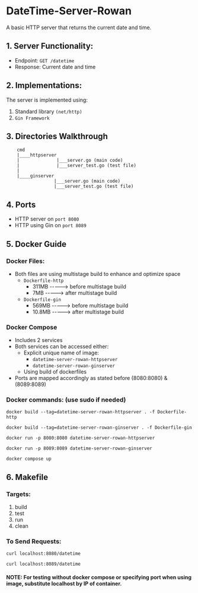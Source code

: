 # DateTime-Server-Rowan
A basic HTTP server that returns the current date and time.

## 1. Server Functionality:

- Endpoint: `GET /datetime`
- Response: Current date and time

## 2. Implementations:

The server is implemented using:
1. Standard library `(net/http)`
2. `Gin Framework`

## 3. Directories Walkthrough
        cmd  
        |____httpserver
        |              |___server.go (main code)
        |              |___server_test.go (test file)
        |
        |____ginserver
                      |___server.go (main code)
                      |___server_test.go (test file)
## 4. Ports 
   - HTTP server on `port 8080`
   - HTTP using Gin on `port 8089`

## 5. Docker Guide
### Docker Files:
- Both files are using multistage build to enhance and optimize space
   - `Dockerfile-http`
       - 311MB    -----> before multistage build
       - 7MB    -----> after multistage build
   - `Dockerfile-gin`
       - 569MB    -----> before multistage build
       - 10.8MB    -----> after multistage build

### Docker Compose
- Includes 2 services
- Both services can be accessed either:
  - Explicit unique name of image: 
    - `datetime-server-rowan-httpserver`
    - `datetime-server-rowan-ginserver`
  - Using build of dockerfiles
- Ports are mapped accordingly as stated before (8080:8080) & (8089:8089)

### Docker commands: (use sudo if needed)

```
docker build --tag=datetime-server-rowan-httpserver . -f Dockerfile-http
```
```
docker build --tag=datetime-server-rowan-ginserver . -f Dockerfile-gin
```
```
docker run -p 8080:8080 datetime-server-rowan-httpserver
```
```
docker run -p 8089:8089 datetime-server-rowan-ginserver
```
```
docker compose up
```
## 6. Makefile
### Targets:
1. build
2. test
3. run
4. clean


### To Send Requests:
```
curl localhost:8080/datetime
```
```
curl localhost:8089/datetime
```
#### NOTE: For testing without docker compose or specifying port when using image, substitute localhost by IP of container.